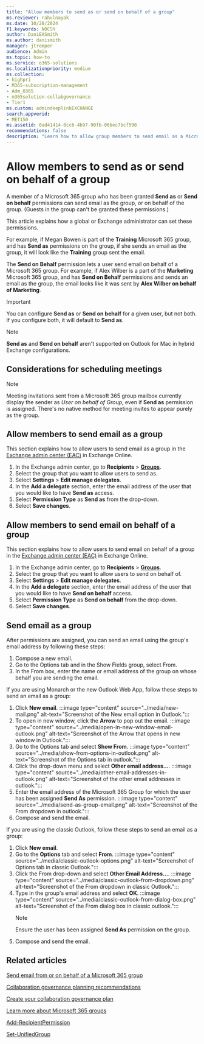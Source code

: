 ```yaml
---
title: "Allow members to send as or send on behalf of a group"
ms.reviewer: rahulnayak
ms.date: 10/28/2024
f1.keywords: NOCSH
author: DaniEASmith
ms.author: danismith
manager: jtremper
audience: Admin
ms.topic: how-to
ms.service: o365-solutions
ms.localizationpriority: medium
ms.collection: 
- highpri
- M365-subscription-management 
- Adm_O365
- m365solution-collabgovernance
- Tier1
ms.custom: admindeeplinkEXCHANGE
search.appverid:
- MET150
ms.assetid: 0ad41414-0cc6-4b97-90fb-06bec7bcf590
recommendations: false
description: "Learn how to allow group members to send email as a Microsoft 365 group or send email on behalf of a Microsoft 365 group."
---
```


# Allow members to send as or send on behalf of a group

A member of a Microsoft 365 group who has been granted **Send as** or **Send on behalf** permissions can send email as the group, or on behalf of the group. (Guests in the group can't be granted these permissions.)

This article explains how a global or Exchange administrator can set these permissions.
  
For example, if Megan Bowen is part of the **Training** Microsoft 365 group, and has **Send as** permissions on the group, if she sends an email as the group, it will look like the **Training** group sent the email. 
  
The **Send on Behalf** permission lets a user send email on behalf of a Microsoft 365 group. For example, if Alex Wilber is a part of the **Marketing** Microsoft 365 group, and has **Send on Behalf** permissions and sends an email as the group, the email looks like it was sent by **Alex Wilber on behalf of Marketing**.

> [!IMPORTANT]
> You can configure **Send as** or **Send on behalf** for a given user, but not both. If you configure both, it will default to **Send as**.

> [!NOTE]
> **Send as** and **Send on behalf** aren't supported on Outlook for Mac in hybrid Exchange configurations.

## Considerations for scheduling meetings
> [!NOTE]
> Meeting invitations sent from a Microsoft 365 group mailbox currently display the sender as *User on behalf of Group*, even if **Send as** permission is assigned. There's no native method for meeting invites to appear purely as the group.

## Allow members to send email as a group

This section explains how to allow users to send email as a group in the <a href="https://go.microsoft.com/fwlink/p/?linkid=2059104" target="_blank">Exchange admin center (EAC)</a> in Exchange Online.
  
1. In the Exchange admin center, go to **Recipients** \> <a href="https://go.microsoft.com/fwlink/?linkid=2183233" target="_blank">**Groups**</a>.
2. Select the group that you want to allow users to send as. 
3. Select **Settings** > **Edit manage delegates**.
4. In the **Add a delegate** section, enter the email address of the user that you would like to have **Send as** access.
5. Select **Permission Type** as **Send as** from the drop-down.
6. Select **Save changes**.
    
## Allow members to send email on behalf of a group

This section explains how to allow users to send email on behalf of a group in the <a href="https://go.microsoft.com/fwlink/p/?linkid=2059104" target="_blank">Exchange admin center (EAC)</a> in Exchange Online.
  
1. In the Exchange admin center, go to **Recipients** \> <a href="https://go.microsoft.com/fwlink/?linkid=2183233" target="_blank">**Groups**</a>.
2. Select the group that you want to allow users to send on behalf of. 
3. Select **Settings** > **Edit manage delegates**.
4. In the **Add a delegate** section, enter the email address of the user that you would like to have **Send on behalf** access.
5. Select **Permission Type** as **Send on behalf** from the drop-down.
6. Select **Save changes**.

## Send email as a group

After permissions are assigned, you can send an email using the group's email address by following these steps:

1. Compose a new email.
2. Go to the Options tab and in the Show Fields group, select From.
3. In the From box, enter the name or email address of the group on whose behalf you are sending the email.

If you are using Monarch or the new Outlook Web App, follow these steps to send an email as a group:

1. Click **New email**.
   :::image type="content" source="../media/new-mail.png" alt-text="Screenshot of the New email option in Outlook.":::
2. To open in new window, click the **Arrow** to pop out the email.
   :::image type="content" source="../media/open-in-new-window-email-outlook.png" alt-text="Screenshot of the Arrow that opens in new window in Outlook.":::
3. Go to the Options tab and select **Show From**.
    :::image type="content" source="../media/show-from-options-in-outlook.png" alt-text="Screenshot of the Options tab in outlook.":::
4. Click the drop-down menu and select **Other email address…**.
    :::image type="content" source="../media/other-email-addresses-in-outlook.png" alt-text="Screenshot of the other email addresses in outlook.":::
5. Enter the email address of the Microsoft 365 Group for which the user has been assigned **Send As** permission.
    :::image type="content" source="../media/send-as-group-email.png" alt-text="Screenshot of the From dropdown in outlook.":::
6. Compose and send the email.

If you are using the classic Outlook, follow these steps to send an email as a group:

1. Click **New email**.
2. Go to the **Options** tab and select **From**.
   :::image type="content" source="../media/classic-outlook-options.png" alt-text="Screenshot of Options tab in classic Outlook.":::
3. Click the From drop-down and select **Other Email Address…**.
   :::image type="content" source="../media/classic-outlook-from-dropdown.png" alt-text="Screenshot of the From dropdown in classic Outlook.":::
4. Type in the group's email address and select **OK**.
    :::image type="content" source="../media/classic-outlook-from-dialog-box.png" alt-text="Screenshot of the From dialog box in classic outlook.":::
     >[!NOTE]
     >Ensure the user has been assigned **Send As** permission on the group.
5. Compose and send the email.

## Related articles

[Send email from or on behalf of a Microsoft 365 group](https://support.microsoft.com/office/0f4964af-aec6-484b-a65c-0434df8cdb6b)

[Collaboration governance planning recommendations](collaboration-governance-overview.md#collaboration-governance-planning-recommendations)

[Create your collaboration governance plan](collaboration-governance-first.md)

[Learn more about Microsoft 365 groups](https://support.microsoft.com/office/b565caa1-5c40-40ef-9915-60fdb2d97fa2)

[Add-RecipientPermission](/powershell/module/exchange/add-recipientpermission)

[Set-UnifiedGroup](/powershell/module/exchange/set-unifiedgroup)
